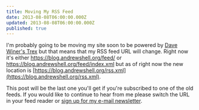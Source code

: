 ```yaml
---
title: Moving My RSS Feed
date: 2013-08-08T06:00:00.000Z
updated: 2013-08-08T06:00:00.000Z
published: true
---
```


I'm probably going to be moving my site soon to be powered by [Dave Winer's Trex](http://smallpicture.com/trexDocs.html) but that means that my RSS feed URL will change.  Right now it's either https://blog.andrewshell.org/feed/ or https://blog.andrewshell.org/feed/index.xml but as of right now the new location is [https://blog.andrewshell.org/rss.xml](https://blog.andrewshell.org/rss.xml).

This post will be the last one you'll get if you're subscribed to one of the old feeds.  If you would like to continue to hear from me please switch the URL in your feed reader or [sign up for my e-mail newsletter](http://eepurl.com/K3PV).

